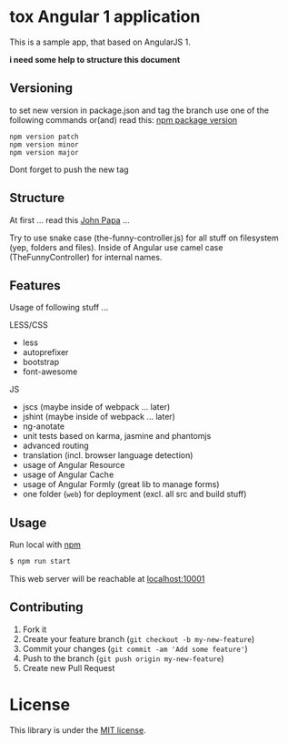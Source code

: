 # tox Angular 1 application

This is a sample app, that based on AngularJS 1.

**i need some help to structure this document**


## Versioning

to set new version in package.json and tag the branch use one of the following commands or(and) read this: 
[npm package version](https://www.npmjs.com/package/versiony#readme)

    npm version patch
    npm version minor
    npm version major

Dont forget to push the new tag


## Structure

At first ... read this [John Papa](https://github.com/johnpapa/angular-styleguide) ...

Try to use snake case (the-funny-controller.js) for all stuff on filesystem (yep, folders and files).
Inside of Angular use camel case (TheFunnyController) for internal names. 


## Features

Usage of following stuff ...

LESS/CSS

* less
* autoprefixer
* bootstrap
* font-awesome

JS

* jscs (maybe inside of webpack ... later)
* jshint (maybe inside of webpack ... later)
* ng-anotate
* unit tests based on karma, jasmine and phantomjs
* advanced routing
* translation (incl. browser language detection)
* usage of Angular Resource
* usage of Angular Cache
* usage of Angular Formly (great lib to manage forms)
* one folder (`web`) for deployment (excl. all src and build stuff)



## Usage

Run local with [npm](https://www.npmjs.com/)

```sh
$ npm run start
```

This web server will be reachable at [localhost:10001](http://localhost:10001)


## Contributing

1. Fork it
2. Create your feature branch (`git checkout -b my-new-feature`)
3. Commit your changes (`git commit -am 'Add some feature'`)
4. Push to the branch (`git push origin my-new-feature`)
5. Create new Pull Request


# License

This library is under the [MIT license](https://github.com/dasrick/tox-ng1-app/blob/master/LICENSE).